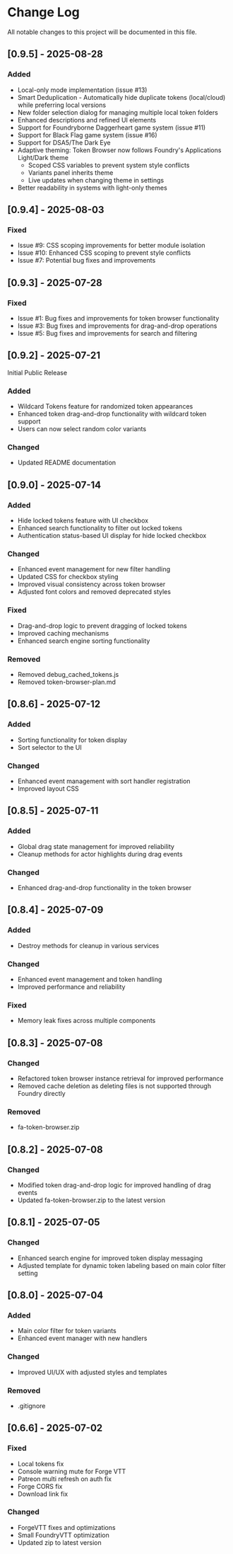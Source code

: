 # Change Log

All notable changes to this project will be documented in this file.

## [0.9.5] - 2025-08-28

### Added

* Local-only mode implementation (issue #13)
* Smart Deduplication - Automatically hide duplicate tokens (local/cloud) while preferring local versions
* New folder selection dialog for managing multiple local token folders
* Enhanced descriptions and refined UI elements
* Support for Foundryborne Daggerheart game system (issue #11)
* Support for Black Flag game system (issue #16)
* Support for DSA5/The Dark Eye
* Adaptive theming: Token Browser now follows Foundry's Applications Light/Dark theme
  * Scoped CSS variables to prevent system style conflicts
  * Variants panel inherits theme
  * Live updates when changing theme in settings
* Better readability in systems with light-only themes


## [0.9.4] - 2025-08-03

### Fixed

* Issue #9: CSS scoping improvements for better module isolation
* Issue #10: Enhanced CSS scoping to prevent style conflicts
* Issue #7: Potential bug fixes and improvements

## [0.9.3] - 2025-07-28

### Fixed

* Issue #1: Bug fixes and improvements for token browser functionality
* Issue #3: Bug fixes and improvements for drag-and-drop operations
* Issue #5: Bug fixes and improvements for search and filtering

## [0.9.2] - 2025-07-21

Initial Public Release

### Added

* Wildcard Tokens feature for randomized token appearances
* Enhanced token drag-and-drop functionality with wildcard token support
* Users can now select random color variants

### Changed

* Updated README documentation

## [0.9.0] - 2025-07-14

### Added

* Hide locked tokens feature with UI checkbox
* Enhanced search functionality to filter out locked tokens
* Authentication status-based UI display for hide locked checkbox

### Changed

* Enhanced event management for new filter handling
* Updated CSS for checkbox styling
* Improved visual consistency across token browser
* Adjusted font colors and removed deprecated styles

### Fixed

* Drag-and-drop logic to prevent dragging of locked tokens
* Improved caching mechanisms
* Enhanced search engine sorting functionality

### Removed

* Removed debug_cached_tokens.js
* Removed token-browser-plan.md

## [0.8.6] - 2025-07-12

### Added

* Sorting functionality for token display
* Sort selector to the UI

### Changed

* Enhanced event management with sort handler registration
* Improved layout CSS

## [0.8.5] - 2025-07-11

### Added

* Global drag state management for improved reliability
* Cleanup methods for actor highlights during drag events

### Changed

* Enhanced drag-and-drop functionality in the token browser

## [0.8.4] - 2025-07-09

### Added

* Destroy methods for cleanup in various services

### Changed

* Enhanced event management and token handling
* Improved performance and reliability

### Fixed

* Memory leak fixes across multiple components

## [0.8.3] - 2025-07-08

### Changed

* Refactored token browser instance retrieval for improved performance
* Removed cache deletion as deleting files is not supported through Foundry directly

### Removed

* fa-token-browser.zip

## [0.8.2] - 2025-07-08

### Changed

* Modified token drag-and-drop logic for improved handling of drag events
* Updated fa-token-browser.zip to the latest version

## [0.8.1] - 2025-07-05

### Changed

* Enhanced search engine for improved token display messaging
* Adjusted template for dynamic token labeling based on main color filter setting

## [0.8.0] - 2025-07-04

### Added

* Main color filter for token variants
* Enhanced event manager with new handlers

### Changed

* Improved UI/UX with adjusted styles and templates

### Removed

* .gitignore

## [0.6.6] - 2025-07-02

### Fixed

* Local tokens fix
* Console warning mute for Forge VTT
* Patreon multi refresh on auth fix
* Forge CORS fix
* Download link fix

### Changed

* ForgeVTT fixes and optimizations
* Small FoundryVTT optimization
* Updated zip to latest version
